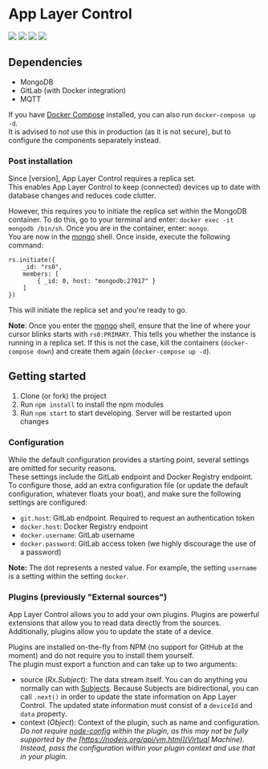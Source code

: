 # App Layer Control

![](https://img.shields.io/badge/app--layer--agent-%5E1.19.0-lightgrey.svg)
![](https://img.shields.io/github/last-commit/viriciti/app-layer-control.svg)
![](https://img.shields.io/david/viriciti/app-layer-control.svg)
![](https://img.shields.io/david/dev/viriciti/app-layer-control.svg)

## Dependencies

- MongoDB
- GitLab (with Docker integration)
- MQTT

If you have [Docker Compose](https://docs.docker.com/compose/) installed, you can also run `docker-compose up -d`.  
It is advised to _not_ use this in production (as it is not secure), but to configure the components separately instead.

### Post installation

Since [version], App Layer Control requires a replica set.  
This enables App Layer Control to keep (connected) devices up to date with database changes and reduces code clutter.

However, this requires you to initiate the replica set within the MongoDB container. To do this, go to your terminal and enter: `docker exec -it mongodb /bin/sh`. Once you are in the container, enter: `mongo`.  
You are now in the [mongo](https://docs.mongodb.com/manual/reference/program/mongo/#bin.mongo) shell. Once inside, execute the following command:

```
rs.initiate({
    _id: "rs0",
    members: [
        { _id: 0, host: "mongodb:27017" }
    ]
})
```

This will initiate the replica set and you're ready to go.

**Note**: Once you enter the [mongo](https://docs.mongodb.com/manual/reference/program/mongo/#bin.mongo) shell, ensure that the line of where your cursor blinks starts with `rs0:PRIMARY`. This tells you whether the instance is running in a replica set. If this is not the case, kill the containers (`docker-compose down`) and create them again (`docker-compose up -d`).

## Getting started

1. Clone (or fork) the project
2. Run `npm install` to install the npm modules
3. Run `npm start` to start developing. Server will be restarted upon changes

### Configuration

While the default configuration provides a starting point, several settings are omitted for security reasons.  
These settings include the GitLab endpoint and Docker Registry endpoint.  
To configure those, add an extra configuration file (or update the default configuration, whatever floats your boat), and make sure the following settings are configured:

- `git.host`: GitLab endpoint. Required to request an authentication token
- `docker.host`: Docker Registry endpoint
- `docker.username`: GitLab username
- `docker.password`: GitLab access token (we highly discourage the use of a password)

**Note:** The dot represents a nested value. For example, the setting `username` is a setting within the setting `docker`.

### Plugins (previously "External sources")

App Layer Control allows you to add your own plugins. Plugins are powerful extensions that allow you to read data directly from the sources.  
Additionally, plugins allow you to update the state of a device.

Plugins are installed on-the-fly from NPM (no support for GitHub at the moment) and do not require you to install them yourself.  
The plugin must export a function and can take up to two arguments:

- source (_Rx.Subject_): The data stream itself. You can do anything you normally can with [Subjects](https://github.com/ReactiveX/rxjs/blob/master/doc/subject.md). Because Subjects are bidirectional, you can call `.next()` in order to update the state information on App Layer Control. The updated state information must consist of a `deviceId` and `data` property.
- context (_Object_): Context of the plugin, such as name and configuration. _Do not require [node-config](https://www.npmjs.com/package/config) within the plugin, as this may not be fully supported by the [https://nodejs.org/api/vm.html](Virtual Machine). Instead, pass the configuration within your plugin context and use that in your plugin._
